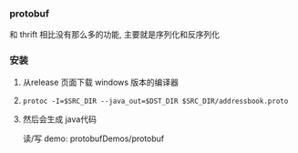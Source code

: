 ### protobuf

和 thrift 相比没有那么多的功能, 主要就是序列化和反序列化

### 安装

1. 从release 页面下载 windows 版本的编译器

2. ```
   protoc -I=$SRC_DIR --java_out=$DST_DIR $SRC_DIR/addressbook.proto
   ```

3. 然后会生成 java代码

   读/写 demo: protobufDemos/protobuf

